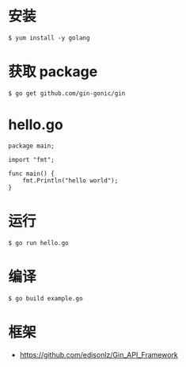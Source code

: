 

# 安装

```
$ yum install -y golang
```

# 获取 package

```
$ go get github.com/gin-gonic/gin
```

# hello.go

```
package main;

import "fmt";

func main() {
	fmt.Println("hello world");
}
```

# 运行

```
$ go run hello.go
```


# 编译

```
$ go build example.go
```


# 框架
- https://github.com/edisonlz/Gin_API_Framework
